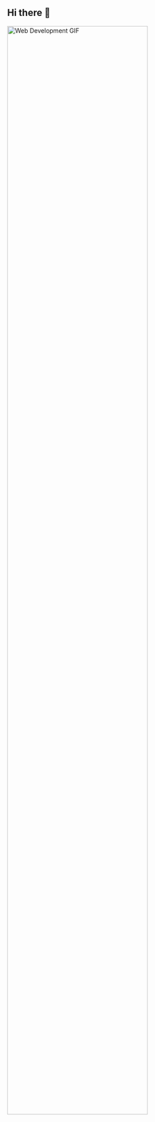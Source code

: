 ## Hi there 👋

<div style="text-align: center, display:;">
    <img src="https://media1.tenor.com/m/8tr_CU6730MAAAAC/web-dev-website-development.gif" alt="Web Development GIF" style="width: 80%;"/>


</div>
